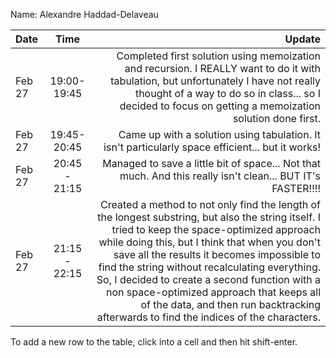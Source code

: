 Name: Alexandre Haddad-Delaveau

| Date   |     Time      |                                                                                                                                                                                                                                                                                                                                                                                                                                                                                  Update |
|:-------|:-------------:|----------------------------------------------------------------------------------------------------------------------------------------------------------------------------------------------------------------------------------------------------------------------------------------------------------------------------------------------------------------------------------------------------------------------------------------------------------------------------------------:|
| Feb 27 |  19:00-19:45  |                                                                                                                                                                                                                                         Completed first solution using memoization and recursion. I REALLY want to do it with tabulation, but unfortunately I have not really thought of a way to do so in class... so I decided to focus on getting a memoization solution done first. |
| Feb 27 |  19:45-20:45  |                                                                                                                                                                                                                                                                                                                                                                                        Came up with a solution using tabulation. It isn't particularly space efficient... but it works! |
| Feb 27 | 20:45 - 21:15 |                                                                                                                                                                                                                                                                                                                                                                              Managed to save a little bit of space... Not that much. And this really isn't clean... BUT IT's FASTER!!!! |
| Feb 27 | 21:15 - 22:15 | Created a method to not only find the length of the longest substring, but also the string itself. I tried to keep the space-optimized approach while doing this, but I think that when you don't save all the results it becomes impossible to find the string without recalculating everything. So, I decided to create a second function with a non space-optimized approach that keeps all of the data, and then run backtracking afterwards to find the indices of the characters. |


To add a new row to the table, click into a cell and then hit shift-enter.